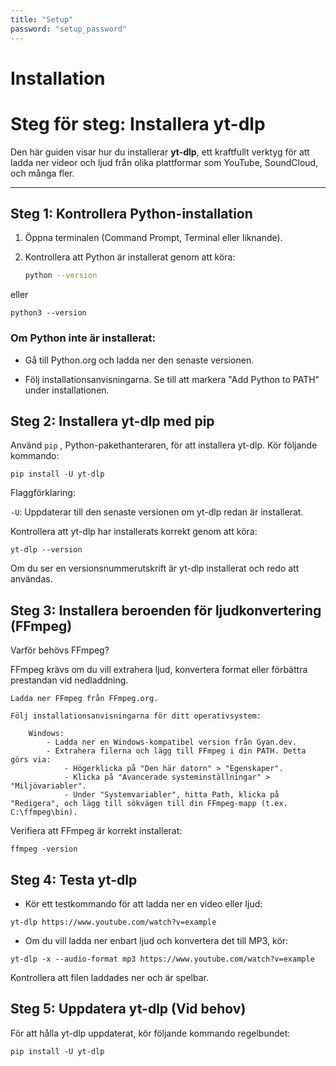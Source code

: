 ```yaml
---
title: "Setup"
password: "setup_password"
---
```


# Installation

# Steg för steg: Installera yt-dlp

Den här guiden visar hur du installerar **yt-dlp**, ett kraftfullt verktyg för att ladda ner videor och ljud från olika plattformar som YouTube, SoundCloud, och många fler.

---

## **Steg 1: Kontrollera Python-installation**

1. Öppna terminalen (Command Prompt, Terminal eller liknande).
2. Kontrollera att Python är installerat genom att köra:

   ```bash
   python --version
    ```

eller

``
python3 --version
``

### Om Python inte är installerat:

 - Gå till Python.org och ladda ner den senaste versionen.

 - Följ installationsanvisningarna. Se till att markera "Add Python to PATH" under installationen.

## Steg 2: Installera yt-dlp med pip

Använd ``pip`` , Python-pakethanteraren, för att installera yt-dlp. Kör följande kommando:

``
pip install -U yt-dlp
``

Flaggförklaring:

``-U``: Uppdaterar till den senaste versionen om yt-dlp redan är installerat.

Kontrollera att yt-dlp har installerats korrekt genom att köra:

``
yt-dlp --version
``

Om du ser en versionsnummerutskrift är yt-dlp installerat och redo att användas.

## Steg 3: Installera beroenden för ljudkonvertering (FFmpeg)

Varför behövs FFmpeg?

FFmpeg krävs om du vill extrahera ljud, konvertera format eller förbättra prestandan vid nedladdning.

    Ladda ner FFmpeg från FFmpeg.org.

    Följ installationsanvisningarna för ditt operativsystem:

        Windows:
            - Ladda ner en Windows-kompatibel version från Gyan.dev.
            - Extrahera filerna och lägg till FFmpeg i din PATH. Detta görs via:
                - Högerklicka på "Den här datorn" > "Egenskaper".
                - Klicka på "Avancerade systeminställningar" > "Miljövariabler".
                - Under "Systemvariabler", hitta Path, klicka på "Redigera", och lägg till sökvägen till din FFmpeg-mapp (t.ex. C:\ffmpeg\bin).
  
Verifiera att FFmpeg är korrekt installerat:

``
ffmpeg -version
``

## Steg 4: Testa yt-dlp

- Kör ett testkommando för att ladda ner en video eller ljud:
  
``
yt-dlp https://www.youtube.com/watch?v=example
``

- Om du vill ladda ner enbart ljud och konvertera det till MP3, kör:

``
yt-dlp -x --audio-format mp3 https://www.youtube.com/watch?v=example
``

Kontrollera att filen laddades ner och är spelbar.

## Steg 5: Uppdatera yt-dlp (Vid behov)

För att hålla yt-dlp uppdaterat, kör följande kommando regelbundet:

``
pip install -U yt-dlp
``
